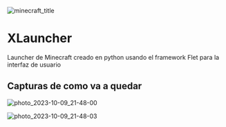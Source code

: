 
![minecraft_title](https://github.com/KeimaSenpai/X-Launcher/assets/98184310/7add7162-ec81-45a9-bf23-d182655b655f)

# XLauncher
<p>Launcher de Minecraft creado en python usando el framework Flet para la interfaz de usuario</p>

## Capturas de como va a quedar

![photo_2023-10-09_21-48-00](https://github.com/KeimaSenpai/X-Launcher/assets/98184310/8446db0b-4ca1-480f-a3d6-ca158b920006)

![photo_2023-10-09_21-48-03](https://github.com/KeimaSenpai/X-Launcher/assets/98184310/97b14128-baec-4657-82ca-a746d50631c8)

